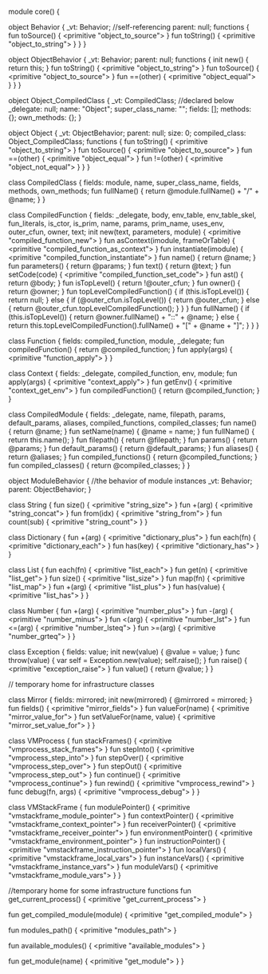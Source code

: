 module core() {

  object Behavior {
    _vt: Behavior; //self-referencing
    parent: null;
    functions {
      fun toSource() {
          <primitive "object_to_source">
      }
      fun toString() {
          <primitive "object_to_string">
      }
    }
  }

  object ObjectBehavior {
    _vt: Behavior;
    parent: null;
    functions {
      init new() {
        return this;
      }
      fun toString() {
          <primitive "object_to_string">
      }
      fun toSource() {
          <primitive "object_to_source">
      }
      fun ==(other) {
          <primitive "object_equal">
      }
    }
  }

  object Object_CompiledClass {
    _vt: CompiledClass; //declared below
    _delegate: null;
    name: "Object";
    super_class_name: "";
    fields: [];
    methods: {};
    own_methods: {};
  }

  object Object {
    _vt: ObjectBehavior;
    parent: null;
    size: 0;
    compiled_class: Object_CompiledClass;
    functions {
      fun toString() {
          <primitive "object_to_string">
      }
      fun toSource() {
          <primitive "object_to_source">
      }
      fun ==(other) {
          <primitive "object_equal">
      }
      fun !=(other) {
          <primitive "object_not_equal">
      }
    }
  }

  class CompiledClass {
    fields: module, name, super_class_name, fields, methods, own_methods;
    fun fullName() {
      return @module.fullName() + "/" + @name;
    }
  }

  class CompiledFunction {
    fields: _delegate, body, env_table, env_table_skel, fun_literals, is_ctor,
            is_prim, name, params, prim_name, uses_env, outer_cfun, owner,
            text;
    init new(text, parameters, module) {
      <primitive "compiled_function_new">
    }
    fun asContext(imodule, frameOrTable) {
      <primitive "compiled_function_as_context">
    }
    fun instantiate(imodule) {
      <primitive "compiled_function_instantiate">
    }
    fun name() {
      return @name;
    }
    fun parameters() {
      return @params;
    }
    fun text() {
      return @text;
    }
    fun setCode(code) {
      <primitive "compiled_function_set_code">
    }
    fun ast() {
      return @body;
    }
    fun isTopLevel() {
      return !@outer_cfun;
    }
    fun owner() {
      return @owner;
    }
    fun topLevelCompiledFunction() {
      if (this.isTopLevel()) {
        return null;
      } else {
        if (@outer_cfun.isTopLevel()) {
          return @outer_cfun;
        } else {
          return @outer_cfun.topLevelCompiledFunction();
        }
      }
    }
    fun fullName() {
      if (this.isTopLevel()) {
        return @owner.fullName() + "::" + @name;
      } else {
        return this.topLevelCompiledFunction().fullName() + "[" + @name + "]";
      }
    }
  }

  class Function {
    fields: compiled_function, module, _delegate;
    fun compiledFunction() {
      return @compiled_function;
    }
    fun apply(args) {
      <primitive "function_apply">
    }
  }

  class Context {
    fields: _delegate, compiled_function, env, module;
    fun apply(args) {
      <primitive "context_apply">
    }
    fun getEnv() {
      <primitive "context_get_env">
    }
    fun compiledFunction() {
      return @compiled_function;
    }
  }

  class CompiledModule {
    fields: _delegate, name, filepath, params, default_params, aliases, compiled_functions, compiled_classes;
    fun name() {
      return @name;
    }
    fun setName(name) {
      @name = name;
    }
    fun fullName() {
      return this.name();
    }
    fun filepath() {
      return @filepath;
    }
    fun params() {
      return @params;
    }
    fun default_params() {
      return @default_params;
    }
    fun aliases() {
      return @aliases;
    }
    fun compiled_functions() {
      return @compiled_functions;
    }
    fun compiled_classes() {
      return @compiled_classes;
    }
  }

  object ModuleBehavior { //the behavior of module instances
    _vt: Behavior;
    parent: ObjectBehavior;
  }

  class String {
    fun size() {
      <primitive "string_size">
    }
    fun +(arg) {
      <primitive "string_concat">
    }
    fun from(idx) {
      <primitive "string_from">
    }
    fun count(sub) {
      <primitive "string_count">
    }
  }

  class Dictionary {
    fun +(arg) {
      <primitive "dictionary_plus">
    }
    fun each(fn) {
      <primitive "dictionary_each">
    }
    fun has(key) {
      <primitive "dictionary_has">
    }
  }

  class List {
    fun each(fn) {
      <primitive "list_each">
    }
    fun get(n) {
      <primitive "list_get">
    }
    fun size() {
      <primitive "list_size">
    }
    fun map(fn) {
      <primitive "list_map">
    }
    fun +(arg) {
      <primitive "list_plus">
    }
    fun has(value) {
      <primitive "list_has">
    }
  }

  class Number {
    fun +(arg) {
      <primitive "number_plus">
    }
    fun -(arg) {
      <primitive "number_minus">
    }
    fun <(arg) {
      <primitive "number_lst">
    }
    fun <=(arg) {
      <primitive "number_lsteq">
    }
    fun >=(arg) {
      <primitive "number_grteq">
    }
  }

  class Exception {
    fields: value;
    init new(value) {
      @value = value;
    }
    func throw(value) {
      var self = Exception.new(value);
      self.raise();
    }
    fun raise() {
       <primitive "exception_raise">
    }
    fun value() {
      return @value;
    }
  }

  // temporary home for infrastructure classes

  class Mirror {
    fields: mirrored;
    init new(mirrored) {
      @mirrored = mirrored;
    }
    fun fields() {
      <primitive "mirror_fields">
    }
    fun valueFor(name) {
      <primitive "mirror_value_for">
    }
    fun setValueFor(name, value) {
      <primitive "mirror_set_value_for">
    }
  }

  class VMProcess {
    fun stackFrames() {
      <primitive "vmprocess_stack_frames">
    }
    fun stepInto() {
      <primitive "vmprocess_step_into">
    }
    fun stepOver() {
      <primitive "vmprocess_step_over">
    }
    fun stepOut() {
      <primitive "vmprocess_step_out">
    }
    fun continue() {
      <primitive "vmprocess_continue">
    }
    fun rewind() {
      <primitive "vmprocess_rewind">
    }
    func debug(fn, args) {
      <primitive "vmprocess_debug">
    }
  }

  class VMStackFrame {
    fun modulePointer() {
      <primitive "vmstackframe_module_pointer">
    }
    fun contextPointer() {
      <primitive "vmstackframe_context_pointer">
    }
    fun receiverPointer() {
      <primitive "vmstackframe_receiver_pointer">
    }
    fun environmentPointer() {
      <primitive "vmstackframe_environment_pointer">
    }
    fun instructionPointer() {
      <primitive "vmstackframe_instruction_pointer">
    }
    fun localVars() {
      <primitive "vmstackframe_local_vars">
    }
    fun instanceVars() {
      <primitive "vmstackframe_instance_vars">
    }
    fun moduleVars() {
      <primitive "vmstackframe_module_vars">
    }
  }

  //temporary home for some infrastructure functions
  fun get_current_process() {
    <primitive "get_current_process">
  }

  fun get_compiled_module(module) {
    <primitive "get_compiled_module">
  }

  fun modules_path() {
    <primitive "modules_path">
  }

  fun available_modules() {
    <primitive "available_modules">
  }

  fun get_module(name) {
    <primitive "get_module">
  }
}

